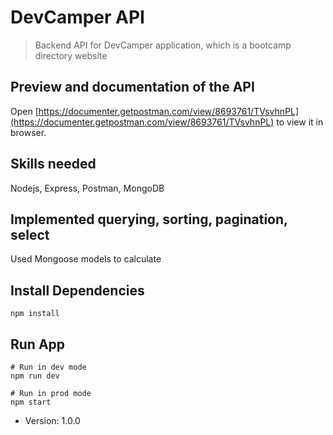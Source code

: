 # DevCamper API

> Backend API for DevCamper application, which is a bootcamp directory website

## Preview and documentation of the API

Open [https://documenter.getpostman.com/view/8693761/TVsvhnPL](https://documenter.getpostman.com/view/8693761/TVsvhnPL) to view it in browser.

## Skills needed

Nodejs, Express, Postman, MongoDB

## Implemented querying, sorting, pagination, select

Used Mongoose models to calculate

## Install Dependencies

```
npm install
```

## Run App

```
# Run in dev mode
npm run dev

# Run in prod mode
npm start
```

- Version: 1.0.0

